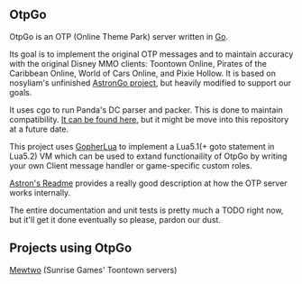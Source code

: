 OtpGo
-----

OtpGo is an OTP (Online Theme Park) server written in [Go](https://go.dev/).

Its goal is to implement the original OTP messages and to maintain accuracy with the original Disney MMO clients: Toontown Online, Pirates of the Caribbean Online,
World of Cars Online, and Pixie Hollow.  It is based on nosyliam's unfinished [AstronGo project](https://github.com/nosyliam/AstronGo/), but heavily modified to support our goals.

It uses cgo to run Panda's DC parser and packer.  This is done to maintain compatibility. [It can be found here](https://github.com/LittleToonCat/dcparser-go), but it might be move into this repository at a future date.

This project uses [GopherLua](https://github.com/yuin/gopher-lua) to implement a Lua5.1(+ goto statement in Lua5.2) VM which can be used to extand functionaility of OtpGo by writing your own Client message handler or game-specific custom roles.

[Astron's Readme](https://github.com/Astron/Astron/blob/master/README.md#overview) provides a really good description at how the OTP server works internally.

The entire documentation and unit tests is pretty much a TODO right now, but it'll get it done eventually so please, pardon our dust.

## Projects using OtpGo ##
[Mewtwo](https://sunrise.games/) (Sunrise Games' Toontown servers)
